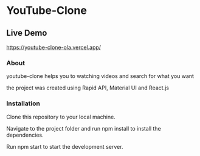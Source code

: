 # YouTube-Clone


## Live Demo

https://youtube-clone-ola.vercel.app/

### About

youtube-clone helps you to watching videos and search for what you want

the project was created using Rapid API, Material UI and React.js

### Installation

Clone this repository to your local machine.

Navigate to the project folder and run npm install to install the dependencies.

Run npm start to start the development server.

